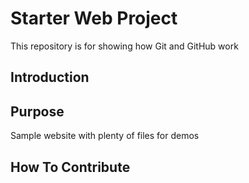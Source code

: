 # Starter Web Project

This repository is for showing how Git and GitHub work

## Introduction



## Purpose

Sample website with plenty of files for demos

## How To Contribute


